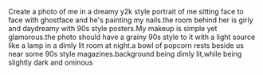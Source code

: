 Create a photo of me in a dreamy y2k style portrait of me sitting face to face with ghostface and he's painting my nails.the room behind her is girly and daydreamy with 90s style posters.My makeup is simple yet glamorous.the photo should have a grainy 90s style to it with a light source like a lamp in a dimly lit room at night.a bowl of popcorn rests beside us near some 90s style magazines.background being dimly lit,while being slightly dark and ominous